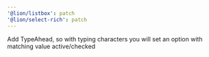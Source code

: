 ```yaml
---
'@lion/listbox': patch
'@lion/select-rich': patch
---
```


Add TypeAhead, so with typing characters you will set an option with matching value active/checked
